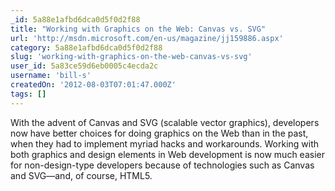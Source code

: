 ```yaml
---
_id: 5a88e1afbd6dca0d5f0d2f88
title: "Working with Graphics on the Web: Canvas vs. SVG"
url: 'http://msdn.microsoft.com/en-us/magazine/jj159886.aspx'
category: 5a88e1afbd6dca0d5f0d2f88
slug: 'working-with-graphics-on-the-web-canvas-vs-svg'
user_id: 5a83ce59d6eb0005c4ecda2c
username: 'bill-s'
createdOn: '2012-08-03T07:01:47.000Z'
tags: []
---
```


With the advent of Canvas and SVG (scalable vector graphics), developers now have better choices for doing graphics on the Web than in the past, when they had to implement myriad hacks and workarounds. Working with both graphics and design elements in Web development is now much easier for non-design-type developers because of technologies such as Canvas and SVG—and, of course, HTML5.
